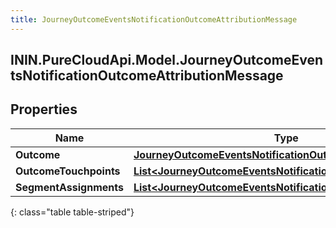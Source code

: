 ```yaml
---
title: JourneyOutcomeEventsNotificationOutcomeAttributionMessage
---
```

## ININ.PureCloudApi.Model.JourneyOutcomeEventsNotificationOutcomeAttributionMessage

## Properties

|Name | Type | Description | Notes|
|------------ | ------------- | ------------- | -------------|
| **Outcome** | [**JourneyOutcomeEventsNotificationOutcome**](JourneyOutcomeEventsNotificationOutcome.html) |  | [optional] |
| **OutcomeTouchpoints** | [**List&lt;JourneyOutcomeEventsNotificationOutcomeTouchpoint&gt;**](JourneyOutcomeEventsNotificationOutcomeTouchpoint.html) |  | [optional] |
| **SegmentAssignments** | [**List&lt;JourneyOutcomeEventsNotificationSegment&gt;**](JourneyOutcomeEventsNotificationSegment.html) |  | [optional] |
{: class="table table-striped"}


